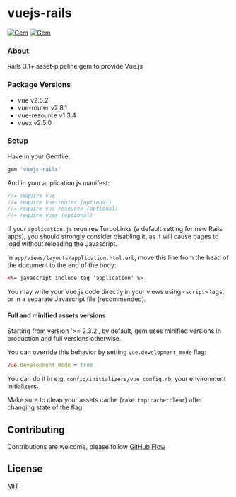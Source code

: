 # vuejs-rails

[![Gem](https://img.shields.io/gem/v/vuejs-rails.svg)](https://rubygems.org/gems/vuejs-rails)
[![Gem](https://img.shields.io/gem/dt/vuejs-rails.svg)](https://rubygems.org/gems/vuejs-rails)

### About

Rails 3.1+ asset-pipeline gem to provide Vue.js

### Package Versions

- vue v2.5.2
- vue-router v2.8.1
- vue-resource v1.3.4
- vuex v2.5.0

### Setup

Have in your Gemfile:

```ruby
gem 'vuejs-rails'
```

And in your application.js manifest:

```js
//= require vue
//= require vue-router (optional)
//= require vue-resource (optional)
//= require vuex (optional)
```

If your `application.js` requires TurboLinks (a default setting for new Rails apps), you should strongly consider disabling it, as it will cause pages to load without reloading the Javascript.

In `app/views/layouts/application.html.erb`, move this line from the head of the document to the end of the body:

```html
<%= javascript_include_tag 'application' %>
```

You may write your Vue.js code directly in your views using `<script>` tags, or in a separate Javascript file (recommended).

#### Full and minified assets versions

Starting from version '>= 2.3.2', by default, gem uses minified versions in production and full versions otherwise.

You can override this behavior by setting `Vue.development_mode` flag:
```ruby
Vue.development_mode = true
```
You can do it in e.g. `config/initializers/vue_config.rb`, your environment initializers.

Make sure to clean your assets cache (`rake tmp:cache:clear`) after changing state of the flag.

## Contributing

Contributions are welcome, please follow [GitHub Flow](https://guides.github.com/introduction/flow/index.html)

## License

[MIT](LICENSE.md)
